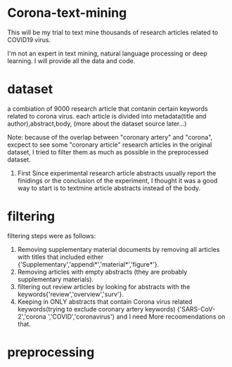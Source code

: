 # Corona-text-mining
This will be my trial to text mine thousands of research articles related to COVID19 virus.

 I'm not an expert in text mining, natural language processing or deep learning. I will provide all the data and code. 

# dataset
a combiation of 9000 research article that contanin certain keywords related to corona virus. each article is divided into metadata(title and author),abstract,body, (more about the dataset source later...)

Note: because of the overlap between "coronary artery" and "corona", excpect to see some "coronary article" research articles in the original dataset, I tried to filter them as much as possible in the preprocessed dataset.

1. First 
Since experimental research article abstracts usually report the finidings or the conclusion of the experiment, I thought it was a good way to start is to textmine article abstracts instead of the body.

# filtering
filtering steps were as follows:
1. Removing supplementary material documents by removing all articles with titles that included either  {'Supplementary','appendi*','material*','figure*'}.
2. Removing articles with empty abstracts (they are probably supplementary materials).
3. filtering out review articles by looking for abstracts with the keywords{'review','overview','surv'}.
4. Keeping in ONLY abstracts that contain Corona virus related keywords(trying to exclude coronary artery keywords) {'SARS-CoV-2','corona ','COVID','coronavirus'} and I need More recoomendations on that.
    
# preprocessing
 
